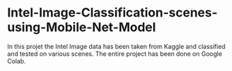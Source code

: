# Intel-Image-Classification-scenes-using-Mobile-Net-Model

In this projet the Intel Image data has been taken from Kaggle and classified and tested on various scenes. The entire project has been done on Google Colab.
